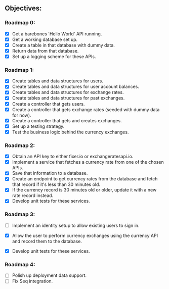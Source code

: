 ## Objectives:

### Roadmap 0:

* [x] Get a barebones 'Hello World' API running.
* [x] Get a working database set up.
* [x] Create a table in that database with dummy data.
* [x] Return data from that database.
* [x] Set up a logging scheme for these APIs.

### Roadmap 1:

* [x] Create tables and data structures for users.
* [x] Create tables and data structures for user account balances.
* [x] Create tables and data structures for exchange rates.
* [x] Create tables and data structures for past exchanges.
* [x] Create a controller that gets users.
* [x] Create a controller that gets exchange rates (seeded with dummy data for now).
* [x] Create a controller that gets and creates exchanges.
* [x] Set up a testing strategy.
* [x] Test the business logic behind the currency exchanges.

### Roadmap 2:

* [x] Obtain an API key to either fixer.io or exchangeratesapi.io.
* [x] Implement a service that fetches a currency rate from one of the chosen APIs.
* [x] Save that information to a database.
* [x] Create an endpoint to get currency rates from the database and fetch that record if it's less than 30 minutes old.
* [x] If the currency record is 30 minutes old or older, update it with a new rate record instead.
* [x] Develop unit tests for these services.

### Roadmap 3:

* [ ] Implement an identity setup to allow existing users to sign in.
* [x] Allow the user to perform currency exchanges using the currency API and record them to the database.
* [x] Develop unit tests for these services.


### Roadmap 4:

* [ ] Polish up deployment data support.
* [ ] Fix Seq integration.
